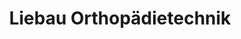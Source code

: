 ---
title: "Liebau Orthopädietechnik"
url: /schenefeld/liebau-orthopaedietechnik/
shop: Sanitätshaus
---